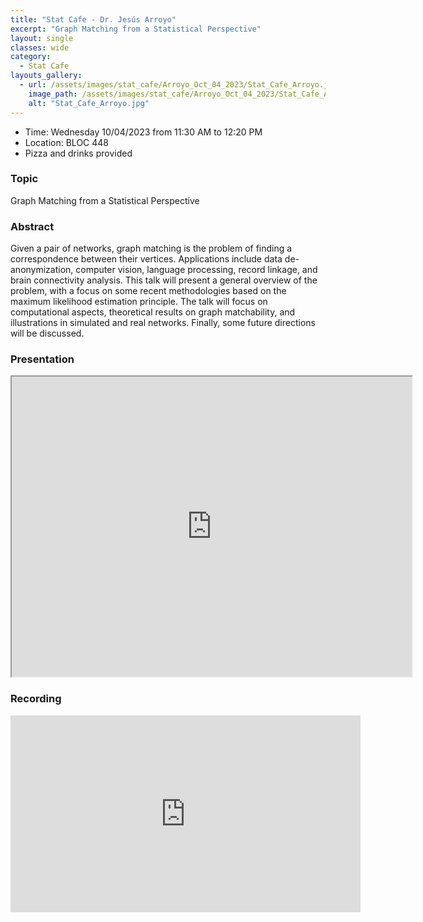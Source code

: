 ```yaml
---
title: "Stat Cafe - Dr. Jesús Arroyo"
excerpt: "Graph Matching from a Statistical Perspective"
layout: single
classes: wide
category:
  - Stat Cafe
layouts_gallery:
  - url: /assets/images/stat_cafe/Arroyo_Oct_04_2023/Stat_Cafe_Arroyo.jpg
    image_path: /assets/images/stat_cafe/Arroyo_Oct_04_2023/Stat_Cafe_Arroyo.jpg
    alt: "Stat_Cafe_Arroyo.jpg"
---
```


- Time: Wednesday 10/04/2023 from 11:30 AM to 12:20 PM
- Location: BLOC 448
- Pizza and drinks provided
<!-- - [Presentation]({{ "/assets/files/stat_cafe/Arroyo_Oct_04_2023/StatCafe_slides_Arroyo.pdf" | relative_url }}) -->
<!-- - [Recording](https://www.youtube.com/watch?v=l7jI966PWiA) -->


### Topic

Graph Matching from a Statistical Perspective


### Abstract

Given a pair of networks, graph matching is the problem of finding a correspondence between their vertices. Applications include data de-anonymization, computer vision, language processing, record linkage, and brain connectivity analysis.  This talk will present a general overview of the problem, with a focus on some recent methodologies based on the maximum likelihood estimation principle. The talk will focus on computational aspects, theoretical results on graph matchability, and illustrations in simulated and real networks. Finally, some future directions will be discussed.

### Presentation
<iframe src="https://drive.google.com/file/d/1nHz1ivFrx19xipi45qKlsJkKfSPD8eTk/preview" width="640" height="480" allow="autoplay"></iframe>

### Recording
<iframe width="560" height="315" src="https://www.youtube.com/embed/l7jI966PWiA?si=3ymgIM6F6Kbg92uM" title="YouTube video player" frameborder="0" allow="accelerometer; autoplay; clipboard-write; encrypted-media; gyroscope; picture-in-picture; web-share" allowfullscreen></iframe>

